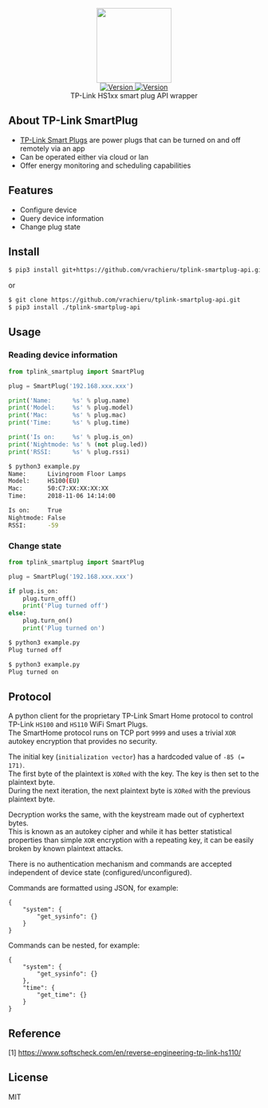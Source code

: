 <p align="center">
    <img src="https://user-images.githubusercontent.com/5860071/48065298-f97e8400-e1d2-11e8-999c-1a84c25cac14.png" width="150px" border="0" />
    <br/>
    <a href="https://github.com/vrachieru/tplink-smartplug-api/releases/latest">
        <img src="https://img.shields.io/badge/version-1.1.0-brightgreen.svg?style=flat-square" alt="Version">
    </a>
    <a href="https://travis-ci.org/vrachieru/tplink-smartplug-api">
        <img src="https://img.shields.io/travis/vrachieru/tplink-smartplug-api.svg?style=flat-square" alt="Version">
    </a>
    <br/>
    TP-Link HS1xx smart plug API wrapper
</p>

## About TP-Link SmartPlug

* [TP-Link Smart Plugs](https://www.tp-link.com/us/home-networking/smart-home/smart-plugs) are power plugs that can be turned on and off remotely via an app 
* Can be operated either via cloud or lan
* Offer energy monitoring and scheduling capabilities 

## Features

* Configure device
* Query device information
* Change plug state

## Install

```bash
$ pip3 install git+https://github.com/vrachieru/tplink-smartplug-api.git
```
or
```bash
$ git clone https://github.com/vrachieru/tplink-smartplug-api.git
$ pip3 install ./tplink-smartplug-api
```

## Usage

### Reading device information

```python
from tplink_smartplug import SmartPlug

plug = SmartPlug('192.168.xxx.xxx')

print('Name:      %s' % plug.name)
print('Model:     %s' % plug.model)
print('Mac:       %s' % plug.mac)
print('Time:      %s' % plug.time)

print('Is on:     %s' % plug.is_on)
print('Nightmode: %s' % (not plug.led))
print('RSSI:      %s' % plug.rssi)
```

```bash
$ python3 example.py
Name:      Livingroom Floor Lamps
Model:     HS100(EU)
Mac:       50:C7:XX:XX:XX:XX
Time:      2018-11-06 14:14:00

Is on:     True
Nightmode: False
RSSI:      -59
```

### Change state

```python
from tplink_smartplug import SmartPlug

plug = SmartPlug('192.168.xxx.xxx')

if plug.is_on:
    plug.turn_off()
    print('Plug turned off')
else:
    plug.turn_on()
    print('Plug turned on')
```

```bash
$ python3 example.py
Plug turned off

$ python3 example.py
Plug turned on
```

## Protocol

A python client for the proprietary TP-Link Smart Home protocol to control TP-Link `HS100` and `HS110` WiFi Smart Plugs.  
The SmartHome protocol runs on TCP port `9999` and uses a trivial `XOR` autokey encryption that provides no security.

The initial key (`initialization vector`) has a hardcoded value of `-85 (= 171)`.  
The first byte of the plaintext is `XORed` with the key. The key is then set to the plaintext byte.  
During the next iteration, the next plaintext byte is `XORed` with the previous plaintext byte. 

Decryption works the same, with the keystream made out of cyphertext bytes.  
This is known as an autokey cipher and while it has better statistical properties than simple `XOR` encryption with a repeating key, it can be easily broken by known plaintext attacks.

There is no authentication mechanism and commands are accepted independent of device state (configured/unconfigured).

Commands are formatted using JSON, for example:
```
{ 
    "system": { 
        "get_sysinfo": {} 
    }
}
```

Commands can be nested, for example:
```
{
    "system": {
        "get_sysinfo": {}
    },
    "time": {
        "get_time": {}
    }
}
```

## Reference

[1] https://www.softscheck.com/en/reverse-engineering-tp-link-hs110/

## License

MIT